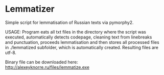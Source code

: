 # Lemmatizer
Simple script for lemmatisation of Russian texts via pymorphy2.

USAGE:
Program eats all txt files in the directory where the script was executed, automatically detects codepage, cleaning text from linebreaks and punctuation, proceeds lemmatisation and then stores all processed files in ./lemmatized subfolder, which is automatically created. Resulting files are utf-8. 

Binary file can be downloaded here: http://alexeyknorre.ru/files/lemmatize.exe
